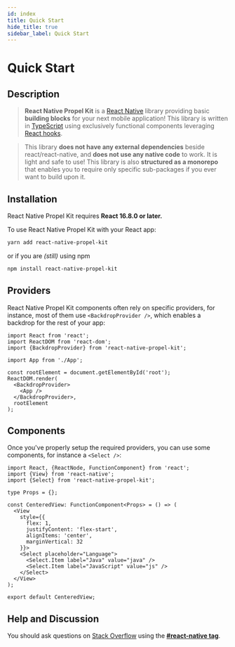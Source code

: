 ```yaml
---
id: index
title: Quick Start
hide_title: true
sidebar_label: Quick Start
---
```


# Quick Start

## Description

> **React Native Propel Kit** is a [React Native](https://facebook.github.io/react-native/) library providing basic **building blocks** for your next mobile application! This library is written in [TypeScript](https://www.typescriptlang.org/) using exclusively functional components leveraging [React hooks](https://reactjs.org/docs/hooks-intro.html).

> This library **does not have any external dependencies** beside react/react-native, and **does not use any native code** to work. It is light and safe to use! This library is also **structured as a monorepo** that enables you to require only specific sub-packages if you ever want to build upon it.

## Installation

React Native Propel Kit requires **React 16.8.0 or later.**

To use React Native Propel Kit with your React app:

```bash
yarn add react-native-propel-kit
```

or if you are _(still)_ using npm

```bash
npm install react-native-propel-kit
```

## Providers

React Native Propel Kit components often rely on specific providers, for instance, most of them use `<BackdropProvider />`, which enables a backdrop for the rest of your app:

```tsx
import React from 'react';
import ReactDOM from 'react-dom';
import {BackdropProvider} from 'react-native-propel-kit';

import App from './App';

const rootElement = document.getElementById('root');
ReactDOM.render(
  <BackdropProvider>
    <App />
  </BackdropProvider>,
  rootElement
);
```

## Components

Once you've properly setup the required providers, you can use some components, for instance a `<Select />`:

```tsx
import React, {ReactNode, FunctionComponent} from 'react';
import {View} from 'react-native';
import {Select} from 'react-native-propel-kit';

type Props = {};

const CenteredView: FunctionComponent<Props> = () => (
  <View
    style={{
      flex: 1,
      justifyContent: 'flex-start',
      alignItems: 'center',
      marginVertical: 32
    }}>
    <Select placeholder="Language">
      <Select.Item label="Java" value="java" />
      <Select.Item label="JavaScript" value="js" />
    </Select>
  </View>
);

export default CenteredView;
```

## Help and Discussion

You should ask questions on [Stack Overflow](https://stackoverflow.com) using the **[#react-native tag](https://stackoverflow.com/questions/tagged/react-native)**.
